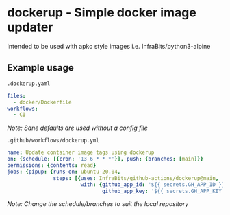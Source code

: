 # dockerup - Simple docker image updater

Intended to be used with apko style images i.e. InfraBits/python3-alpine

## Example usage

`.dockerup.yaml`
```yaml
files:
  - docker/Dockerfile
workflows:
  - CI
```

_Note: Sane defaults are used without a config file_

`.github/workflows/dockerup.yml`
```yaml
name: Update container image tags using dockerup
on: {schedule: [{cron: '13 6 * * *'}], push: {branches: [main]}}
permissions: {contents: read}
jobs: {pipup: {runs-on: ubuntu-20.04,
               steps: [{uses: InfraBits/github-actions/dockerup@main,
                        with: {github_app_id: '${{ secrets.GH_APP_ID }}',
                               github_app_key: '${{ secrets.GH_APP_KEY }}'}}]}}
```

_Note: Change the schedule/branches to suit the local repository_
